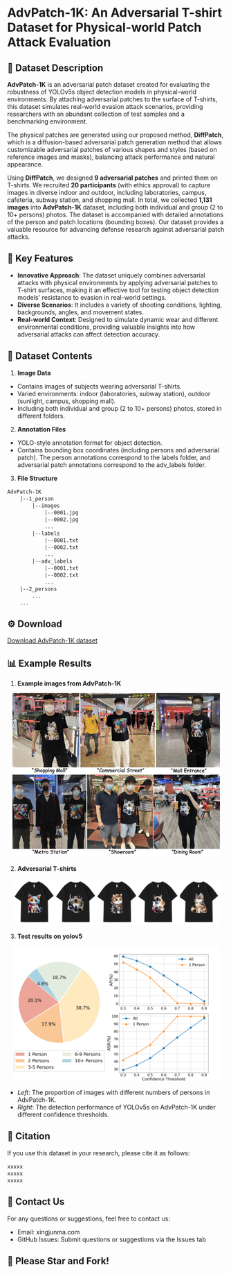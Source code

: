 # AdvPatch-1K: An Adversarial T-shirt Dataset for Physical-world Patch Attack Evaluation

## 📌 Dataset Description

**AdvPatch-1K** is an adversarial patch dataset created for evaluating the robustness of YOLOv5s object detection models in physical-world environments. By attaching adversarial patches to the surface of T-shirts, this dataset simulates real-world evasion attack scenarios, providing researchers with an abundant collection of test samples and a benchmarking environment.

The physical patches are generated using our proposed method, **DiffPatch**, which is a diffusion-based adversarial patch generation method that allows customizable adversarial patches of various shapes and styles (based on reference images and masks), balancing attack performance and natural appearance.

Using **DiffPatch**, we designed **9 adversarial patches** and printed them on T-shirts. We recruited **20 participants** (with ethics approval) to capture images in diverse indoor and outdoor, including laboratories, campus, cafeteria, subway station, and shopping mall. In total, we collected **1,131 images** into **AdvPatch-1K** dataset, including both individual and group (2 to 10+ persons) photos. The dataset is accompanied with detailed annotations of the person and patch locations (bounding boxes). Our dataset provides a valuable resource for advancing defense research against adversarial patch attacks.

## 🎯 Key Features

* **Innovative Approach**: The dataset uniquely combines adversarial attacks with physical environments by applying adversarial patches to T-shirt surfaces, making it an effective tool for testing object detection models' resistance to evasion in real-world settings.
* **Diverse Scenarios**: It includes a variety of shooting conditions, lighting, backgrounds, angles, and movement states.
* **Real-world Context**: Designed to simulate dynamic wear and different environmental conditions, providing valuable insights into how adversarial attacks can affect detection accuracy.

## 📂 Dataset Contents

1. **Image Data**

* Contains images of subjects wearing adversarial T-shirts.
* Varied environments: indoor (laboratories, subway station), outdoor (sunlight, campus, shopping mall).
* Including both individual and group (2 to 10+ persons) photos, stored in different folders.

2. **Annotation Files**

* YOLO-style annotation format for object detection.
* Contains bounding box coordinates (including persons and adversarial patch). The person annotations correspond to the labels folder, and adversarial patch annotations correspond to the adv_labels folder.

3. **File Structure**

```
AdvPatch-1K
    |--1_person
        |--images
            |--0001.jpg
            |--0002.jpg
            ...
        |--labels
            |--0001.txt
            |--0002.txt
            ...
        |--adv_labels
            |--0001.txt
            |--0002.txt
            ...     
    |--2_persons
        ...
    ...
```
## ⚙️ Download
[Download AdvPatch-1K dataset](https://huggingface.co/datasets/xingjunm/AdvPatch-1K)

## 📊 Example Results
1. **Example images from AdvPatch-1K**

<p align="center">
  <img src="example_dataset.jpg" width="480px" alt="AdvPatch" title="AdvPatch" />
</p>

2. **Adversarial T-shirts**

<p align="center">
  <img src="T-shirts.jpg" width="480px" alt="tshirts" title="tshirts" />
</p>

3. **Test results on yolov5**

<p align="center">
  <img src="test.png" width="480px" alt="test" title="test" />
</p>

* *Left*: The proportion of images with different numbers of persons in AdvPatch-1K.
* *Right*: The detection performance of YOLOv5s on AdvPatch-1K under different confidence thresholds.

## 📜 Citation
If you use this dataset in your research, please cite it as follows:

```
xxxxx
xxxxx
xxxxx
```

## 📧 Contact Us
For any questions or suggestions, feel free to contact us:

* Email: xingjunma.com
* GitHub Issues: Submit questions or suggestions via the Issues tab

## 🌟 Please Star and Fork!

